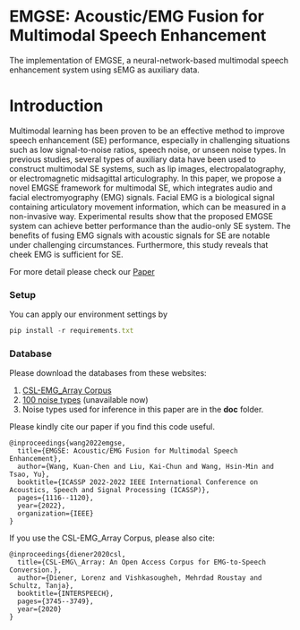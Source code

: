 # EMGSE: Acoustic/EMG Fusion for Multimodal Speech Enhancement

The implementation of EMGSE, a neural-network-based multimodal speech enhancement system using sEMG as auxiliary data.

# Introduction
Multimodal learning has been proven to be an effective method to improve speech enhancement (SE) performance, especially in challenging situations such as low signal-to-noise ratios, speech noise, or unseen noise types. In previous studies, several types of auxiliary data have been used to construct multimodal SE systems, such as lip images, electropalatography, or electromagnetic midsagittal articulography. In this paper, we propose a novel EMGSE framework for multimodal SE, which integrates audio and facial electromyography (EMG) signals. Facial EMG is a biological signal containing articulatory movement information, which can be measured in a non-invasive way. Experimental results show that the proposed EMGSE system can achieve better performance than the audio-only SE system. The benefits of fusing EMG signals with acoustic signals for SE are notable under challenging circumstances. Furthermore, this study reveals that cheek EMG is sufficient for SE.

For more detail please check our <a href="https://ieeexplore.ieee.org/document/9747179" target="_blank">Paper</a>

### Setup ###

You can apply our environment settings by

 ``` js
 pip install -r requirements.txt
 ```

### Database ###

Please download the databases from these websites:

1. [CSL-EMG_Array Corpus](https://www.uni-bremen.de/csl/forschung/lautlose-sprachkommunikation/csl-emg-array-corpus) 
2. [100 noise types](http://web.cse.ohio-state.edu/pnl/corpus/HuNonspeech/HuCorpus.html) (unavailable now)
3. Noise types used for inference in this paper are in the **doc** folder.

Please kindly cite our paper if you find this code useful.

    @inproceedings{wang2022emgse,
      title={EMGSE: Acoustic/EMG Fusion for Multimodal Speech Enhancement},
      author={Wang, Kuan-Chen and Liu, Kai-Chun and Wang, Hsin-Min and Tsao, Yu},
      booktitle={ICASSP 2022-2022 IEEE International Conference on Acoustics, Speech and Signal Processing (ICASSP)},
      pages={1116--1120},
      year={2022},
      organization={IEEE}
    }

If you use the CSL-EMG_Array Corpus, please also cite:

    @inproceedings{diener2020csl,
      title={CSL-EMG\_Array: An Open Access Corpus for EMG-to-Speech Conversion.},
      author={Diener, Lorenz and Vishkasougheh, Mehrdad Roustay and Schultz, Tanja},
      booktitle={INTERSPEECH},
      pages={3745--3749},
      year={2020}
    }
